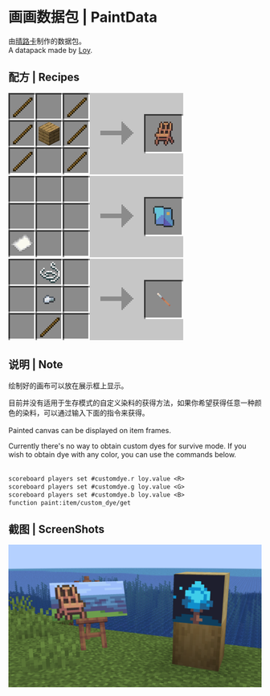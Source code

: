 # 画画数据包 | PaintData
由[晴路卡](https://space.bilibili.com/33229178)制作的数据包。  
A datapack made by [Loy](https://twitter.com/LOY60650244).

## 配方 | Recipes
![](https://github.com/SL0ANE/PaintDatapack/blob/main/recipes/0_easel.png)<br />
![](https://github.com/SL0ANE/PaintDatapack/blob/main/recipes/1_canvas.gif)<br />
![](https://github.com/SL0ANE/PaintDatapack/blob/main/recipes/2_brush.gif)<br />

## 说明 | Note
绘制好的画布可以放在展示框上显示。  

目前并没有适用于生存模式的自定义染料的获得方法，如果你希望获得任意一种颜色的染料，可以通过输入下面的指令来获得。
<br /><br />
Painted canvas can be displayed on item frames.    

Currently there's no way to obtain custom dyes for survive mode. If you wish to obtain dye with any color, you can use the commands below.
<br /><br />

```
scoreboard players set #customdye.r loy.value <R>
scoreboard players set #customdye.g loy.value <G>
scoreboard players set #customdye.b loy.value <B>
function paint:item/custom_dye/get
```
## 截图 | ScreenShots
![](https://github.com/SL0ANE/PaintDatapack/blob/main/screenshots/2023-07-03_17.59.05.png)